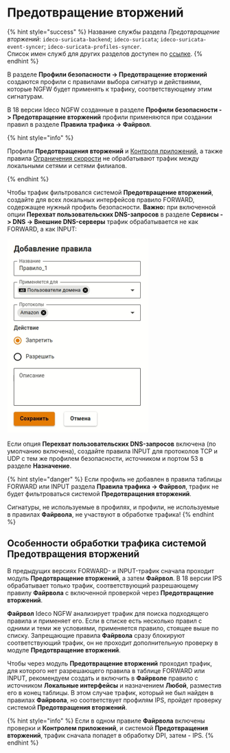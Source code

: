# Предотвращение вторжений

{% hint style="success" %}
Название службы раздела *Предотвращение вторжений*: `ideco-suricata-backend`; `ideco-suricata`; `ideco-suricata-event-syncer`; `ideco-suricata-profiles-syncer`. \
Список имен служб для других разделов доступен по [ссылке](/settings/server-management/terminal/README.md).
{% endhint %}

В разделе **Профили безопасности -> Предотвращение вторжений** создаются профили с правилами выбора сигнатур и действиями, которые NGFW будет применять к трафику, соответствующему этим сигнатурам.

В 18 версии Ideco NGFW созданные в разделе **Профили безопасности -> Предотвращение вторжений** профили применяются при создании правил в разделе **Правила трафика -> Файрвол**.

{% hint style="info" %}

Профили **Предотвращения вторжений** и [Контроля приложений](/settings/security-profiles/application-control/README.md), а также правила [Ограничения скорости](/settings/access-rules/shaper.md) не обрабатывают трафик между локальными сетями и сетями филиалов.

{% endhint %}

Чтобы трафик фильтровался системой **Предотвращение вторжений**, создайте для всех локальных интерфейсов правило FORWARD, содержащее нужный профиль безопасности. **Важно:** при включенной опции **Перехват пользовательских DNS-запросов** в разделе **Сервисы -> DNS -> Внешние DNS-серверы** трафик обрабатывается не как FORWARD, а как INPUT:

![](/.gitbook/assets/application-control5.png)

Если опция **Перехват пользовательских DNS-запросов** включена (по умолчанию включена), создайте правила INPUT для протоколов TCP и UDP с тем же профилем безопасности, источником и портом 53 в разделе **Назначение**.

{% hint style="danger" %}
Если профиль не добавлен в правила таблицы FORWARD или INPUT раздела **Правила трафика -> Файрвол**, трафик не будет фильтроваться системой **Предотвращения вторжений**.

Сигнатуры, не используемые в профилях, и профили, не используемые в правилах **Файрвола**, не участвуют в обработке трафика!
{% endhint %}

## Особенности обработки трафика системой Предотвращения вторжений

В предыдущих версиях FORWARD- и INPUT-трафик сначала проходит модуль **Предотвращение вторжений**, а затем **Файрвол**. В 18 версии IPS обрабатывает только трафик, соответствующий разрешающему правилу **Файрвола** с включенной проверкой через **Предотвращение вторжений**.

**Файрвол** Ideco NGFW анализирует трафик для поиска подходящего правила и применяет его. Если в списке есть несколько правил с одними и теми же условиями, применяется правило, стоящее выше по списку. Запрещающие правила **Файрвола** сразу блокируют соответствующий трафик, он не проходит дополнительную проверку в модуле **Предотвращение вторжений**.

Чтобы через модуль **Предотвращение вторжений** проходил трафик, для которого нет разрешающего правила в таблице FORWARD или INPUT, рекомендуем создать и включить в **Файрволе** правило с источником **Локальные интерфейсы** и назначением **Любой**, разместив его в конец таблицы. В этом случае трафик, который не был найден в правилах **Файрвола**, но соответствует профилям IPS, пройдет проверку системой **Предотвращения вторжений**.

{% hint style="info" %}
Если в одном правиле **Файрвола** включены проверки и **Контролем приложений**, и системой **Предотвращения вторжений**, трафик сначала попадет в обработку DPI, затем - IPS.
{% endhint %}